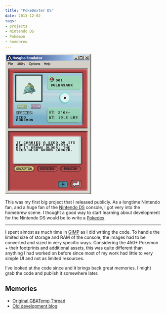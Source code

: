 ```yaml
---
title: "PokeDexter DS"
date: 2013-12-02
tags:
- projects
- Nintendo DS
- Pokemon
- homebrew
---
```


<p class="img-block">
	<img src="/assets/images/pokedexterds.png" alt="PokeDexter DS Screenshot in an emulator" />
</p>

This was my first big project that I released publicly. As a longtime Nintendo fan, and a huge fan of the [Nintendo DS](https://en.wikipedia.org/wiki/Nintendo_DS) console, I got very into the homebrew scene. I thought a good way to start learning about development for the Nintendo DS would be to write a [Pokedex](https://bulbapedia.bulbagarden.net/wiki/Pok%C3%A9dex).

----

I spent almost as much time in [GIMP](https://www.gimp.org/) as I did writing the code. To handle the limited size of storage and RAM of the console, the images had to be converted and sized in very specific ways. Considering the 450+ Pokemon + their footprints and additional assets, this was quite different than anything I had worked on before since most of my work had little to very simple UI and not as limited resources. 

I've looked at the code since and it brings back great memories. I might grab the code and publish it somewhere later.

## Memories
- [Original GBATemp Thread](https://gbatemp.net/threads/pokedexterds.222248/)
- [Old development blog](https://pokedexterds.blogspot.com/)
